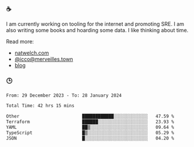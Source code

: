 ### ☕

I am currently working on tooling for the internet and promoting SRE. I am also writing some books and hoarding some data. I like thinking about time. 

Read more:

 - [natwelch.com](https://natwelch.com)
 - [@icco@merveilles.town](https://merveilles.town/@icco)
 - [blog](https://writing.natwelch.com)

### 🕒

<!--START_SECTION:waka-->

```txt
From: 29 December 2023 - To: 28 January 2024

Total Time: 42 hrs 15 mins

Other                        ████████████░░░░░░░░░░░░░   47.59 %
Terraform                    ██████░░░░░░░░░░░░░░░░░░░   23.93 %
YAML                         ██▒░░░░░░░░░░░░░░░░░░░░░░   09.64 %
TypeScript                   █▒░░░░░░░░░░░░░░░░░░░░░░░   05.29 %
JSON                         █░░░░░░░░░░░░░░░░░░░░░░░░   04.20 %
```

<!--END_SECTION:waka-->
